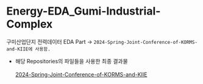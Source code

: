# Energy-EDA_Gumi-Industrial-Complex

구미산업단지 전력데이터 EDA Part -> `2024-Spring-Joint-Conference-of-KORMS-and-KIIE에 사용함.`

- 해당 Repositories의 파일들을 사용한 최종 결과물
<br/><br/>
[2024-Spring-Joint-Conference-of-KORMS-and-KIIE](https://github.com/jaejunchoe/2024-Spring-Joint-Conference-of-KORMS-and-KIIE?tab=readme-ov-file)
